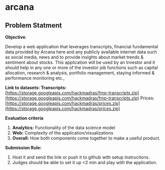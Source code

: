 # arcana

## Problem Statment

**Objective**: 

Develop a web application that leverages transcripts, financial fundamental data provided by Arcana here and any publicly available internet data such as social media, news and  to provide insights about market trends & sentiment about stocks. This application will be used by an Investor and it should help in any one or more of the investor job functions such as capital allocation, research & analysis, portfolio management, staying informed & performance monitoring etc., 

**Link to datasets: 
      Transcripts:** [https://storage.googleapis.com/hackmadras/fmp-transcripts.zip](https://storage.googleapis.com/hackmadras/fmp-transcripts.zip)
      Prices: [https://storage.googleapis.com/hackmadras/prices.zip](https://storage.googleapis.com/hackmadras/prices.zip)

**Evaluation criteria**

1. **Analytics:** Functionality of the data science model 
2. **Web:** Complexity of the application/visualizations
3. **Overall:** How both components come together to make a useful product. 

**Submission Rule:** 

1. Host it and send the link or push it to github with setup instructions. 
2. Judges should be able to set it up <2 min and play with the application.